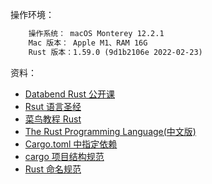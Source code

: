 操作环境：
```txt
    操作系统： macOS Monterey 12.2.1
    Mac 版本： Apple M1、RAM 16G
    Rust 版本：1.59.0 (9d1b2106e 2022-02-23)
```

资料：
 - [Databend Rust 公开课](https://www.bilibili.com/video/BV1mg411778g?spm_id_from=333.999.0.0)
 - [Rsut 语言圣经](https://course.rs)
 - [菜鸟教程 Rust](https://m.runoob.com/rust/rust-tutorial.html)
 - [The Rust Programming Language(中文版)](https://kaisery.github.io/trpl-zh-cn/)
 - [Cargo.toml 中指定依赖](https://course.rs/cargo/reference/specify-deps.html)
 - [cargo 项目结构规范](https://course.rs/cargo/guide/package-layout.html)
 - [Rust 命名规范](https://course.rs/practice/naming.html)



